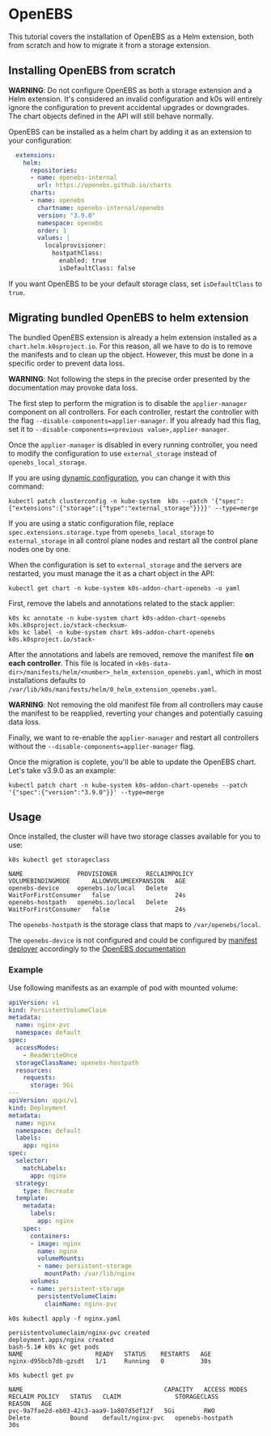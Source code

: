 # OpenEBS

This tutorial covers the installation of OpenEBS as a Helm extension, both from
scratch and how to migrate it from a storage extension.

## Installing OpenEBS from scratch

**WARNING**: Do not configure OpenEBS as both a storage extension and a Helm
extension. It's considered an invalid configuration and k0s will entirely ignore
the configuration to prevent accidental upgrades or downgrades. The chart
objects defined in the API will still behave normally.

OpenEBS can be installed as a helm chart by adding it as an extension to your configuration:

```yaml
  extensions:
    helm:
      repositories:
      - name: openebs-internal
        url: https://openebs.github.io/charts
      charts:
      - name: openebs
        chartname: openebs-internal/openebs
        version: "3.9.0"
        namespace: openebs
        order: 1
        values: |
          localprovisioner:
            hostpathClass:
              enabled: true
              isDefaultClass: false
```

If you want OpenEBS to be your default storage class, set `isDefaultClass` to `true`.

## Migrating bundled OpenEBS to helm extension

The bundled OpenEBS extension is already a helm extension installed as a
`chart.helm.k0sproject.io`. For this reason, all we have to do is to remove the
manifests and to clean up the object. However, this must be done in a specific order
to prevent data loss.

**WARNING**: Not following the steps in the precise order presented by the
documentation may provoke data loss.

The first step to perform the migration is to disable the `applier-manager`
component on all controllers. For each controller, restart the controller
with the flag `--disable-components=applier-manager`. If you already had this flag,
set it to `--disable-components=<previous value>,applier-manager`.

Once the `applier-manager` is disabled in every running controller, you need to modify
the configuration to use `external_storage` instead of `openebs_local_storage`.

If you are using [dynamic configuration](../dynamic-configuration.md), you can
change it with this command:

```shell
kubectl patch clusterconfig -n kube-system  k0s --patch '{"spec":{"extensions":{"storage":{"type":"external_storage"}}}}' --type=merge
```

If you are using a static configuration file, replace `spec.extensions.storage.type`
from `openebs_local_storage` to `external_storage` in all control plane nodes and
restart all the control plane nodes one by one.

When the configuration is set to `external_storage` and the servers are
restarted, you must manage the it as a chart object in the API:

```shell
kubectl get chart -n kube-system k0s-addon-chart-openebs -o yaml
```

First, remove the labels and annotations related to the stack applier:

```shell
k0s kc annotate -n kube-system chart k0s-addon-chart-openebs k0s.k0sproject.io/stack-checksum-
k0s kc label -n kube-system chart k0s-addon-chart-openebs k0s.k0sproject.io/stack-
```

After the annotations and labels are removed, remove the manifest file **on each
controller**. This file is located in
`<k0s-data-dir>/manifests/helm/<number>_helm_extension_openebs.yaml`, which in
most installations defaults to
`/var/lib/k0s/manifests/helm/0_helm_extension_openebs.yaml`.

**WARNING**: Not removing the old manifest file from all controllers may cause
the manifest to be reapplied, reverting your changes and potentially casuing
data loss.

Finally, we want to re-enable the `applier-manager` and restart all controllers
without the `--disable-components=applier-manager` flag.

Once the migration is coplete, you'll be able to update the OpenEBS chart.
Let's take v3.9.0 as an example:

```shell
kubectl patch chart -n kube-system k0s-addon-chart-openebs --patch '{"spec":{"version":"3.9.0"}}' --type=merge
```

## Usage

Once installed, the cluster will have two storage classes available for you to use:

```shell
k0s kubectl get storageclass
```

```shell
NAME               PROVISIONER        RECLAIMPOLICY   VOLUMEBINDINGMODE      ALLOWVOLUMEEXPANSION   AGE
openebs-device     openebs.io/local   Delete          WaitForFirstConsumer   false                  24s
openebs-hostpath   openebs.io/local   Delete          WaitForFirstConsumer   false                  24s
```

The `openebs-hostpath` is the storage class that maps to `/var/openebs/local`.

The `openebs-device` is not configured and could be configured by [manifest deployer](../manifests.md) accordingly to the [OpenEBS documentation](https://docs.openebs.io/)

### Example

Use following manifests as an example of pod with mounted volume:

```yaml
apiVersion: v1
kind: PersistentVolumeClaim
metadata:
  name: nginx-pvc
  namespace: default
spec:
  accessModes:
    - ReadWriteOnce
  storageClassName: openebs-hostpath
  resources:
    requests:
      storage: 5Gi
---
apiVersion: apps/v1
kind: Deployment
metadata:
  name: nginx
  namespace: default
  labels:
    app: nginx
spec:
  selector:
    matchLabels:
      app: nginx
  strategy:
    type: Recreate
  template:
    metadata:
      labels:
        app: nginx
    spec:
      containers:
      - image: nginx
        name: nginx
        volumeMounts:
        - name: persistent-storage
          mountPath: /var/lib/nginx
      volumes:
      - name: persistent-storage
        persistentVolumeClaim:
          claimName: nginx-pvc
```

```shell
k0s kubectl apply -f nginx.yaml
```

```shell
persistentvolumeclaim/nginx-pvc created
deployment.apps/nginx created
bash-5.1# k0s kc get pods
NAME                    READY   STATUS    RESTARTS   AGE
nginx-d95bcb7db-gzsdt   1/1     Running   0          30s
```

```shell
k0s kubectl get pv
```

```shell
NAME                                       CAPACITY   ACCESS MODES   RECLAIM POLICY   STATUS   CLAIM               STORAGECLASS       REASON   AGE
pvc-9a7fae2d-eb03-42c3-aaa9-1a807d5df12f   5Gi        RWO            Delete           Bound    default/nginx-pvc   openebs-hostpath            30s
```
